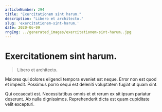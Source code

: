 ```yaml
---
articleNumber: 294
title: "Exercitationem sint harum."
description: "Libero et architecto."
slug: 'exercitationem-sint-harum.'
date: 2020-06-09
rngImg: ../generated_images/exercitationem-sint-harum..jpg
---
```


# Exercitationem sint harum.

> Libero et architecto.

Maiores qui dolores eligendi tempora eveniet est neque. Error non est quod et impedit. Possimus porro sequi est deleniti voluptatem fugiat ut quam sint.
 Qui occaecati est. Necessitatibus omnis et et rerum ex sit ipsum pariatur deserunt. Ab nulla dignissimos. Reprehenderit dicta est quam cupiditate velit excepturi.
